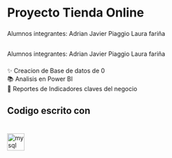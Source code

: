 <h1 align="left">Proyecto Tienda Online</h1>

###

<p align="left">Alumnos integrantes: Adrian Javier Piaggio 
                                     Laura fariña</p>

###

<h2 align="left"></h2>

###

<p align="left">Alumnos integrantes: Adrian Javier Piaggio 
                                     Laura fariña</p>

###

<p align="left">✨ Creacion de Base de datos de 0<br>📚 Analisis en Power BI<br>🎯 Reportes de Indicadores claves del negocio</p>

###

<h2 align="left">Codigo escrito con</h2>

###

<br clear="both">

<div align="left">
  <img src="https://cdn.jsdelivr.net/gh/devicons/devicon/icons/mysql/mysql-original.svg" height="40" alt="mysql logo"  />
</div>

###
